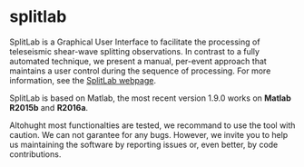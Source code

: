 # splitlab

SplitLab is a Graphical User Interface to facilitate the processing of teleseismic shear-wave splitting observations. In contrast to a fully automated technique, we present a manual, per-event approach that maintains a user control during the sequence of processing. For more information, see the [SplitLab webpage](http://splitting.gm.univ-montp2.fr/).

SplitLab is based on Matlab, the most recent version 1.9.0 works on **Matlab R2015b** and **R2016a**.

Altohught most functionalties are tested, we recommand to use the tool with caution. We can not garantee for any bugs. However, we invite you to help us maintaining the software by reporting issues or, even better, by code contributions.

